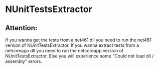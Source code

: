 # NUnitTestsExtractor

## Attention:
If you wanna get the tests from a net461 dll you need to run the net461 version of NUnitTestsExtractor. If you wanna extract tests from a netcoreapp dll you need to run the netcoreapp version of NUnitTestsExtractor.
Else you will experience some "Could not load dll / assembly" errors.
